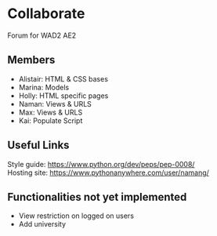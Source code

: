 # Collaborate
Forum for WAD2 AE2

## Members
- Alistair: HTML & CSS bases
- Marina: Models
- Holly: HTML specific pages
- Naman: Views & URLS
- Max: Views & URLS
- Kai: Populate Script

## Useful Links
Style guide: https://www.python.org/dev/peps/pep-0008/  
Hosting site: https://www.pythonanywhere.com/user/namang/

## Functionalities not yet implemented
- View restriction on logged on users
- Add university

